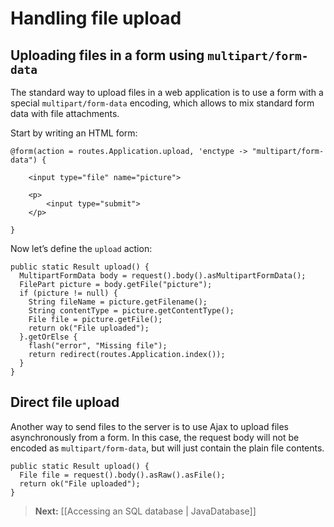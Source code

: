 # Handling file upload

## Uploading files in a form using `multipart/form-data`

The standard way to upload files in a web application is to use a form with a special `multipart/form-data` encoding, which allows to mix standard form data with file attachments.

Start by writing an HTML form:

```
@form(action = routes.Application.upload, 'enctype -> "multipart/form-data") {
    
    <input type="file" name="picture">
    
    <p>
        <input type="submit">
    </p>
    
}
```

Now let’s define the `upload` action:

```
public static Result upload() {
  MultipartFormData body = request().body().asMultipartFormData();
  FilePart picture = body.getFile("picture");
  if (picture != null) {
    String fileName = picture.getFilename();
    String contentType = picture.getContentType(); 
    File file = picture.getFile();
    return ok("File uploaded");
  }.getOrElse {
    flash("error", "Missing file");
    return redirect(routes.Application.index());    
  }
}
```

## Direct file upload

Another way to send files to the server is to use Ajax to upload files asynchronously from a form. In this case, the request body will not be encoded as `multipart/form-data`, but will just contain the plain file contents.

```
public static Result upload() {
  File file = request().body().asRaw().asFile();
  return ok("File uploaded");
}
```

> **Next:** [[Accessing an SQL database | JavaDatabase]]